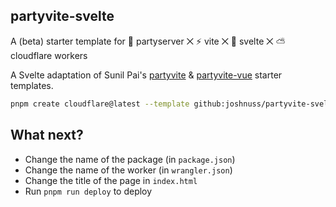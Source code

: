 partyvite-svelte
------------

A (beta) starter template for 🎈 partyserver ⨉ ⚡️ vite ⨉ 🧡 svelte ⨉ ⛅️ cloudflare workers

A Svelte adaptation of Sunil Pai's [partyvite](https://github.com/threepointone/partyvite) & [partyvite-vue](https://github.com/franciscohermida/partyvite-vue) starter templates.

```sh
pnpm create cloudflare@latest --template github:joshnuss/partyvite-svelte
```

## What next?

- Change the name of the package (in `package.json`)
- Change the name of the worker (in `wrangler.json`)
- Change the title of the page in `index.html`
- Run `pnpm run deploy` to deploy

